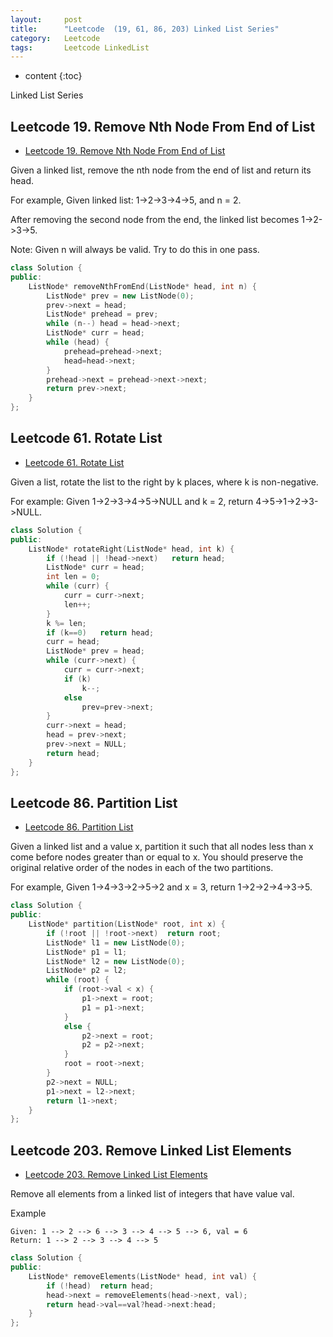 ```yaml
---
layout:     post
title:      "Leetcode  (19, 61, 86, 203) Linked List Series"
category:   Leetcode
tags:		Leetcode LinkedList
---
```


* content
{:toc}

Linked List Series

## Leetcode 19. Remove Nth Node From End of List

* [Leetcode 19. Remove Nth Node From End of List](https://leetcode.com/problems/remove-nth-node-from-end-of-list/)

Given a linked list, remove the nth node from the end of list and return its head.

For example, Given linked list: 1->2->3->4->5, and n = 2.

After removing the second node from the end, the linked list becomes 1->2->3->5.

Note: Given n will always be valid. Try to do this in one pass.

```cpp
class Solution {
public:
    ListNode* removeNthFromEnd(ListNode* head, int n) {
        ListNode* prev = new ListNode(0);
        prev->next = head;
        ListNode* prehead = prev;
        while (n--) head = head->next;
        ListNode* curr = head;
        while (head) {
            prehead=prehead->next;
            head=head->next;
        }
        prehead->next = prehead->next->next;
        return prev->next;
    }
};
```

## Leetcode 61. Rotate List

* [Leetcode 61. Rotate List](https://leetcode.com/problems/rotate-list/)

Given a list, rotate the list to the right by k places, where k is non-negative.

For example: Given 1->2->3->4->5->NULL and k = 2, return 4->5->1->2->3->NULL.

```cpp
class Solution {
public:
    ListNode* rotateRight(ListNode* head, int k) {
        if (!head || !head->next)   return head;
        ListNode* curr = head;
        int len = 0;
        while (curr) {
            curr = curr->next;
            len++;
        }
        k %= len;
        if (k==0)   return head;
        curr = head;
        ListNode* prev = head;
        while (curr->next) {
            curr = curr->next;
            if (k)
                k--;
            else
                prev=prev->next;
        }
        curr->next = head;
        head = prev->next;
        prev->next = NULL;
        return head;
    }
};
```

## Leetcode 86. Partition List

* [Leetcode 86. Partition List](https://leetcode.com/problems/partition-list/)

Given a linked list and a value x, partition it such that all nodes less than x come before nodes greater than or equal to x. You should preserve the original relative order of the nodes in each of the two partitions.

For example, Given 1->4->3->2->5->2 and x = 3, return 1->2->2->4->3->5.

```cpp
class Solution {
public:
    ListNode* partition(ListNode* root, int x) {
        if (!root || !root->next)  return root;
        ListNode* l1 = new ListNode(0);
        ListNode* p1 = l1;
        ListNode* l2 = new ListNode(0);
        ListNode* p2 = l2;
        while (root) {
            if (root->val < x) {
                p1->next = root;
                p1 = p1->next;
            }
            else {
                p2->next = root;
                p2 = p2->next;
            }
            root = root->next;
        }
        p2->next = NULL;
        p1->next = l2->next;
        return l1->next;
    }
};
```

## Leetcode 203. Remove Linked List Elements

* [Leetcode 203. Remove Linked List Elements](https://leetcode.com/problems/remove-linked-list-elements/)

Remove all elements from a linked list of integers that have value val.

Example

    Given: 1 --> 2 --> 6 --> 3 --> 4 --> 5 --> 6, val = 6
    Return: 1 --> 2 --> 3 --> 4 --> 5

```cpp
class Solution {
public:
    ListNode* removeElements(ListNode* head, int val) {
        if (!head)  return head;
        head->next = removeElements(head->next, val);
        return head->val==val?head->next:head;
    }
};
```